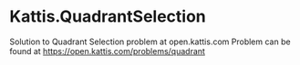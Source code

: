 # Kattis.QuadrantSelection
Solution to Quadrant Selection problem at open.kattis.com
Problem can be found at https://open.kattis.com/problems/quadrant
